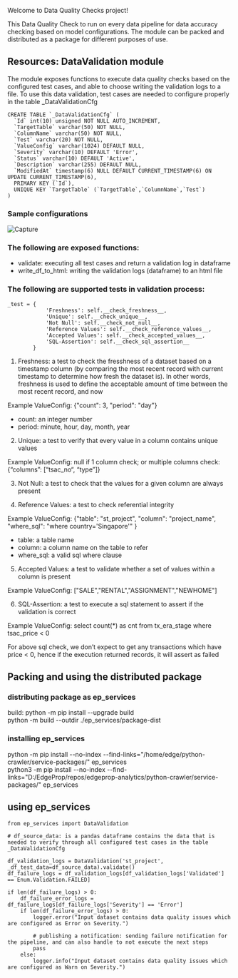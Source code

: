 Welcome to Data Quality Checks project!

This Data Quality Check to run on every data pipeline for data accuracy checking based on model configurations. The module can be packed and distributed as a package for different purposes of use.

## Resources: DataValidation module
The module exposes functions to execute data quality checks based on the configured test cases, and able to choose writing the validation
logs to a file. To use this data validation, test cases are needed to configure properly in the table _DataValidationCfg

```
CREATE TABLE `_DataValidationCfg` (
  `Id` int(10) unsigned NOT NULL AUTO_INCREMENT,
  `TargetTable` varchar(50) NOT NULL,
  `ColumnName` varchar(50) NOT NULL,
  `Test` varchar(20) NOT NULL,
  `ValueConfig` varchar(1024) DEFAULT NULL,
  `Severity` varchar(10) DEFAULT 'Error',
  `Status` varchar(10) DEFAULT 'Active',
  `Description` varchar(255) DEFAULT NULL,
  `ModifiedAt` timestamp(6) NULL DEFAULT CURRENT_TIMESTAMP(6) ON UPDATE CURRENT_TIMESTAMP(6),
  PRIMARY KEY (`Id`),
  UNIQUE KEY `TargetTable` (`TargetTable`,`ColumnName`,`Test`)
)
```

### Sample configurations
![Capture](https://github.com/quoc-n/Data-Quality-Check/assets/30258226/e8c6ad20-ac15-4460-95c9-58b90565af27)

### The following are exposed functions:
- validate: executing all test cases and return a validation log in dataframe
- write_df_to_html: writing the validation logs (dataframe) to an html file

### The following are supported tests in validation process:
```
_test = {
            'Freshness': self.__check_freshness__,
            'Unique': self.__check_unique__,
            'Not Null': self.__check_not_null__,
            'Reference Values': self.__check_reference_values__,
            'Accepted Values': self.__check_accepted_values__,
            'SQL-Assertion': self.__check_sql_assertion__
        }
```
1. Freshness: a test to check the fresshness of a dataset based on a timestamp column (by comparing the most recent record with current timestamp to determine how fresh the dataset is). In other words, freshness is used to define the acceptable amount of time between the most recent record, and now

Example ValueConfig: {"count": 3, "period": "day"}
- count: an integer number
- period: minute, hour, day, month, year

2. Unique: a test to verify that every value in a column contains unique values

Example ValueConfig: null if 1 column check; or multiple columns check: {“columns”: [“tsac_no“, “type”]}

3. Not Null: a test to check that the values for a given column are always present

4. Reference Values: a test to check referential integrity

Example ValueConfig: {"table": "st_project", "column": "project_name",  "where_sql": "where country='Singapore'" }
- table: a table name
- column: a column name on the table to refer
- where_sql: a valid sql where clause

5. Accepted Values: a test to validate whether a set of values within a column is present

Example ValueConfig: ["SALE","RENTAL","ASSIGNMENT","NEWHOME"]

6. SQL-Assertion: a test to execute a sql statement to assert if the validation is correct

Example ValueConfig: select count(*) as cnt from tx_era_stage where tsac_price < 0

For above sql check, we don’t expect to get any transactions which have price < 0, hence if the execution returned records, it will assert as failed


## Packing and using the distributed package 
### distributing package as ep_services
build:
python -m pip install --upgrade build \
python -m build --outdir ./ep_services/package-dist

### installing ep_services
python -m pip install --no-index --find-links="/home/edge/python-crawler/service-packages/" ep_services \
python3 -m pip install --no-index --find-links="D:/EdgeProp/repos/edgeprop-analytics/python-crawler/service-packages/" ep_services

## using ep_services
```
from ep_services import DataValidation

# df_source_data: is a pandas dataframe contains the data that is needed to verify through all configured test cases in the table _DataValidationCfg

df_validation_logs = DataValidation('st_project', _df_test_data=df_source_data).validate()
df_failure_logs = df_validation_logs[df_validation_logs['Validated'] == Enum.Validation.FAILED]

if len(df_failure_logs) > 0:
    df_failure_error_logs = df_failure_logs[df_failure_logs['Severity'] == 'Error']
    if len(df_failure_error_logs) > 0:
        logger.error("Input dataset contains data quality issues which are configured as Error on Severity.")

        # publishing a notification: sending failure notification for the pipeline, and can also handle to not execute the next steps
        pass
    else:
        logger.info("Input dataset contains data quality issues which are configured as Warn on Severity.")
```
